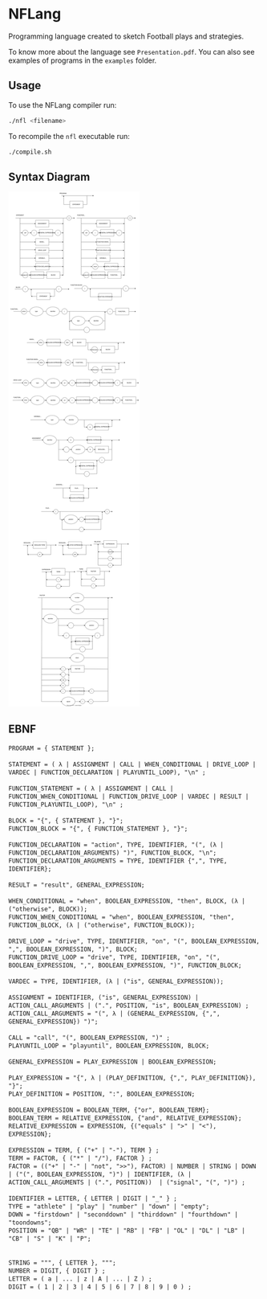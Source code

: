 # NFLang

Programming language created to sketch Football plays and strategies.

To know more about the language see `Presentation.pdf`. You can also see examples of programs in the `examples` folder. 

## Usage

To use the NFLang compiler run:

```bash
./nfl <filename>
```

To recompile the `nfl` executable run:

```bash
./compile.sh
```

## Syntax Diagram

![SyntaxDiagram](SyntaxDiagram.svg)

## EBNF

    PROGRAM = { STATEMENT };

    STATEMENT = ( λ | ASSIGNMENT | CALL | WHEN_CONDITIONAL | DRIVE_LOOP | VARDEC | FUNCTION_DECLARATION | PLAYUNTIL_LOOP), "\n" ;

    FUNCTION_STATEMENT = ( λ | ASSIGNMENT | CALL | FUNCTION_WHEN_CONDITIONAL | FUNCTION_DRIVE_LOOP | VARDEC | RESULT | FUNCTION_PLAYUNTIL_LOOP), "\n" ;

    BLOCK = "{", { STATEMENT }, "}";
    FUNCTION_BLOCK = "{", { FUNCTION_STATEMENT }, "}";

    FUNCTION_DECLARATION = "action", TYPE, IDENTIFIER, "(", (λ | FUNCTION_DECLARATION_ARGUMENTS) ")", FUNCTION_BLOCK, "\n";
    FUNCTION_DECLARATION_ARGUMENTS = TYPE, IDENTIFIER {",", TYPE, IDENTIFIER};

    RESULT = "result", GENERAL_EXPRESSION;

    WHEN_CONDITIONAL = "when", BOOLEAN_EXPRESSION, "then", BLOCK, (λ | ("otherwise", BLOCK));
    FUNCTION_WHEN_CONDITIONAL = "when", BOOLEAN_EXPRESSION, "then", FUNCTION_BLOCK, (λ | ("otherwise", FUNCTION_BLOCK));

    DRIVE_LOOP = "drive", TYPE, IDENTIFIER, "on", "(", BOOLEAN_EXPRESSION, ",", BOOLEAN_EXPRESSION, ")", BLOCK;
    FUNCTION_DRIVE_LOOP = "drive", TYPE, IDENTIFIER, "on", "(", BOOLEAN_EXPRESSION, ",", BOOLEAN_EXPRESSION, ")", FUNCTION_BLOCK;

    VARDEC = TYPE, IDENTIFIER, (λ | ("is", GENERAL_EXPRESSION));

    ASSIGNMENT = IDENTIFIER, ("is", GENERAL_EXPRESSION) | ACTION_CALL_ARGUMENTS | (".", POSITION, "is", BOOLEAN_EXPRESSION) ;
    ACTION_CALL_ARGUMENTS = "(", λ | (GENERAL_EXPRESSION, {",", GENERAL_EXPRESSION}) ")";

    CALL = "call", "(", BOOLEAN_EXPRESSION, ")" ;
    PLAYUNTIL_LOOP = "playuntil", BOOLEAN_EXPRESSION, BLOCK;

    GENERAL_EXPRESSION = PLAY_EXPRESSION | BOOLEAN_EXPRESSION;

    PLAY_EXPRESSION = "{", λ | (PLAY_DEFINITION, {",", PLAY_DEFINITION}), "}";
    PLAY_DEFINITION = POSITION, ":", BOOLEAN_EXPRESSION;

    BOOLEAN_EXPRESSION = BOOLEAN_TERM, {"or", BOOLEAN_TERM}; 
    BOOLEAN_TERM = RELATIVE_EXPRESSION, {"and", RELATIVE_EXPRESSION}; 
    RELATIVE_EXPRESSION = EXPRESSION, {("equals" | ">" | "<"), EXPRESSION}; 

    EXPRESSION = TERM, { ("+" | "-"), TERM } ;
    TERM = FACTOR, { ("*" | "/"), FACTOR } ;
    FACTOR = (("+" | "-" | "not", ">>"), FACTOR) | NUMBER | STRING | DOWN | ("(", BOOLEAN_EXPRESSION, ")") | IDENTIFIER, (λ | ACTION_CALL_ARGUMENTS | (".", POSITION))  | ("signal", "(", ")") ;

    IDENTIFIER = LETTER, { LETTER | DIGIT | "_" } ;
    TYPE = "athlete" | "play" | "number" | "down" | "empty";
    DOWN = "firstdown" | "seconddown" | "thirddown" | "fourthdown" | "toondowns";
    POSITION = "QB" | "WR" | "TE" | "RB" | "FB" | "OL" | "DL" | "LB" | "CB" | "S" | "K" | "P";


    STRING = """, { LETTER }, """;
    NUMBER = DIGIT, { DIGIT } ;
    LETTER = ( a | ... | z | A | ... | Z ) ;
    DIGIT = ( 1 | 2 | 3 | 4 | 5 | 6 | 7 | 8 | 9 | 0 ) ;